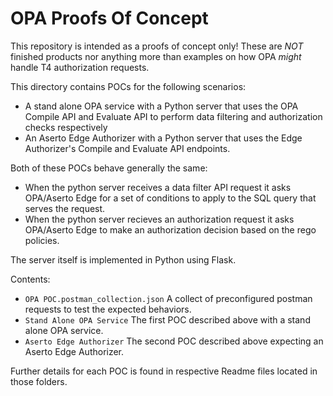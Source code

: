 # OPA Proofs Of Concept

This repository is intended as a proofs of concept only! These are *NOT* finished products nor anything more than examples on how OPA *might* handle T4 authorization requests.

This directory contains POCs for the following scenarios:
- A stand alone OPA service with a Python server that uses the OPA Compile API and Evaluate API to perform
data filtering and authorization checks respectively
- An Aserto Edge Authorizer with a Python server that uses the Edge Authorizer's Compile and Evaluate API endpoints. 

Both of these POCs behave generally the same: 
- When the python server receives a data filter API request it asks OPA/Aserto Edge for a set of conditions to apply to the SQL query that serves the request. 
- When the python server recieves an authorization request it asks OPA/Aserto Edge to make an authorization decision based on the rego policies.

The server itself is implemented in Python using Flask.

Contents:
- `OPA POC.postman_collection.json` A collect of preconfigured postman requests to test the expected behaviors.
- `Stand Alone OPA Service` The first POC described above with a stand alone OPA service.
- `Aserto Edge Authorizer` The second POC described above expecting an Aserto Edge Authorizer.

Further details for each POC is found in respective Readme files located in those folders.


